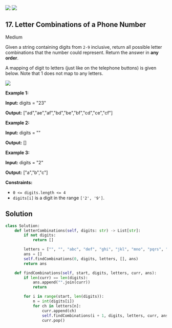 [![](https://img.shields.io/github/stars/LeetCode-in-Python/LeetCode-in-Python?label=Stars&style=flat-square)](https://github.com/LeetCode-in-Python/LeetCode-in-Python)
[![](https://img.shields.io/github/forks/LeetCode-in-Python/LeetCode-in-Python?label=Fork%20me%20on%20GitHub%20&style=flat-square)](https://github.com/LeetCode-in-Python/LeetCode-in-Python/fork)

## 17\. Letter Combinations of a Phone Number

Medium

Given a string containing digits from `2-9` inclusive, return all possible letter combinations that the number could represent. Return the answer in **any order**.

A mapping of digit to letters (just like on the telephone buttons) is given below. Note that 1 does not map to any letters.

![](https://upload.wikimedia.org/wikipedia/commons/thumb/7/73/Telephone-keypad2.svg/200px-Telephone-keypad2.svg.png)

**Example 1:**

**Input:** digits = "23"

**Output:** ["ad","ae","af","bd","be","bf","cd","ce","cf"] 

**Example 2:**

**Input:** digits = ""

**Output:** [] 

**Example 3:**

**Input:** digits = "2"

**Output:** ["a","b","c"] 

**Constraints:**

*   `0 <= digits.length <= 4`
*   `digits[i]` is a digit in the range `['2', '9']`.



## Solution

```python
class Solution:
    def letterCombinations(self, digits: str) -> List[str]:
        if not digits:
            return []

        letters = ["", "", "abc", "def", "ghi", "jkl", "mno", "pqrs", "tuv", "wxyz"]
        ans = []
        self.findCombinations(0, digits, letters, [], ans)
        return ans

    def findCombinations(self, start, digits, letters, curr, ans):
        if len(curr) == len(digits):
            ans.append("".join(curr))
            return

        for i in range(start, len(digits)):
            n = int(digits[i])
            for ch in letters[n]:
                curr.append(ch)
                self.findCombinations(i + 1, digits, letters, curr, ans)
                curr.pop()
```